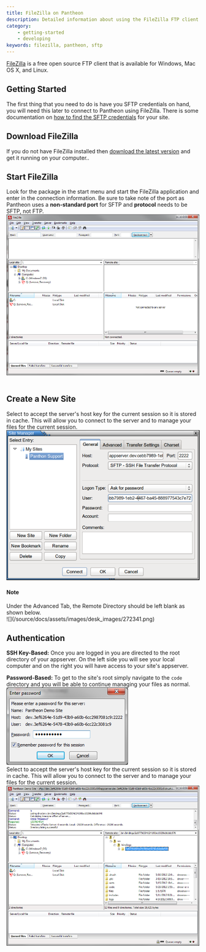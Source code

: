 ```yaml
---
title: FileZilla on Pantheon
description: Detailed information about using the FileZilla FTP client for your Pantheon site.
category:
    - getting-started
    - developing
keywords: filezilla, pantheon, sftp
---
```

[FileZilla](https://FileZilla-project.org/) is a free open source FTP client that is available for Windows, Mac OS X, and Linux.

## Getting Started

The first thing that you need to do is have you SFTP credentials on hand, you will need this later to connect to Pantheon using FileZilla. There is some documentation on [how to find the SFTP credentials](/docs/articles/sites/code/developing-directly-with-sftp-mode/#sftp-connection-information) for your site.

## Download FileZilla

If you do not have FileZilla installed then  [download the latest version](https://FileZilla-project.org/) and get it running on your computer..

## Start FileZilla

Look for the package in the start menu and start the FileZilla application and enter in the connection information. Be sure to take note of the port as Pantheon uses a **non-standard port** for SFTP and **protocol** needs to be SFTP, not FTP.<br />
 ![start filezilla](/source/docs/assets/images/desk_images/50374.png) 

## Create a New Site

Select to accept the server's host key for the current session so it is stored in cache. This will allow you to connect to the server and to manage your files for the current session.<br />
 ![Create a saved connection](/source/docs/assets/images/desk_images/222984.png)<br />

<div class="alert alert-info" role="alert">
<h4>Note</h4>
Under the Advanced Tab, the Remote Directory should be left blank as shown below.  </div>
 ![](/source/docs/assets/images/desk_images/272341.png)  



## Authentication

**SSH Key-Based:** Once you are logged in you are directed to the root directory of your appserver. On the left side you will see your local computer and on the right you will have access to your site's appserver.  


**Password-Based:** To get to the site's root simply navigate to the `code` directory and you will be able to continue managing your files as normal.<br />
 ![enter your password](/source/docs/assets/images/desk_images/50376.png)<br />
Select to accept the server's host key for the current session so it is stored in cache. This will allow you to connect to the server and to manage your files for the current session.<br />
 ![File Manager](/source/docs/assets/images/desk_images/50377.png)
